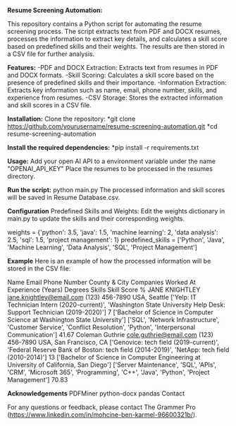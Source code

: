 **Resume Screening Automation:**

This repository contains a Python script for automating the resume screening process. The script extracts text from PDF and DOCX resumes, processes the information to extract key details, and calculates a skill score based on predefined skills and their weights. The results are then stored in a CSV file for further analysis.


**Features:**
-PDF and DOCX Extraction: Extracts text from resumes in PDF and DOCX formats.
-Skill Scoring: Calculates a skill score based on the presence of predefined skills and their importance.
-Information Extraction: Extracts key information such as name, email, phone number, skills, and experience from resumes.
-CSV Storage: Stores the extracted information and skill scores in a CSV file.


**Installation:**
Clone the repository:
*git clone https://github.com/yourusername/resume-screening-automation.git
*cd resume-screening-automation

**Install the required dependencies:**
*pip install -r requirements.txt

**Usage:**
Add your open AI API to a environment variable under the name "OPENAI_API_KEY"
Place the resumes to be processed in the resumes directory.

**Run the script:**
python main.py
The processed information and skill scores will be saved in Resume Database.csv.

**Configuration**
Predefined Skills and Weights: Edit the weights dictionary in main.py to update the skills and their corresponding weights.

weights = {'python': 3.5, 'java': 1.5, 'machine learning': 2, 'data analysis': 2.5, 'sql': 1.5, 'project management': 1}
predefined_skills = ['Python', 'Java', 'Machine Learning', 'Data Analysis', 'SQL', 'Project Management']

**Example**
Here is an example of how the processed information will be stored in the CSV file:

Name	Email	Phone Number	County & City	Companies Worked At	Experience (Years)	Degrees	Skills	Skill Score %
JANE KNIGHTLEY	jane.knightley@email.com	(123) 456-7890	USA, Seattle	['Yelp: IT Technician Intern (2020-current)', 'Washington State University Help Desk: Support Technician (2019-2020)']	7	['Bachelor of Science in Computer Science at Washington State University']	['SQL', 'Network Infrastructure', 'Customer Service', 'Conflict Resolution', 'Python', 'Interpersonal Communication']	41.67
Coleman Guthrie	cole.guthrie@email.com	(123) 456-7890	USA, San Francisco, CA	['Genovice: tech field (2019-current)', 'Federal Reserve Bank of Boston: tech field (2014-2019)', 'NetApp: tech field (2010-2014)']	13	['Bachelor of Science in Computer Engineering at University of California, San Diego']	['Server Maintenance', 'SQL', 'APIs', 'CRM', 'Microsoft 365', 'Programming', 'C++', 'Java', 'Python', 'Project Management']	70.83

**Acknowledgements**
PDFMiner
python-docx
pandas
Contact

For any questions or feedback, please contact The Grammer Pro (https://www.linkedin.com/in/mohcine-ben-karmel-96600321b/).
